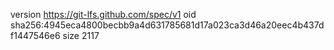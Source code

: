 version https://git-lfs.github.com/spec/v1
oid sha256:4945eca4800becbb9a4d631785681d17a023ca3d46a20eec4b437df1447546e6
size 2117
